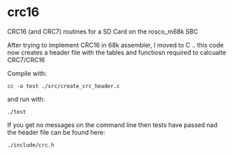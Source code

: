 # crc16
CRC16 (and CRC7) routines for a SD Card on the rosco_m68k SBC 

After trying to implement CRC16 in 68k assembler, I moved to C .. this code now creates a header file with the tables and functiosn required to calcualte CRC7/CRC16

Compile with:

```cc -o test ./src/create_crc_header.c```

and run with:

```./test```

If you get no messages on the command line then tests have passed nad the header file can be found here:

```./include/crc.h```
